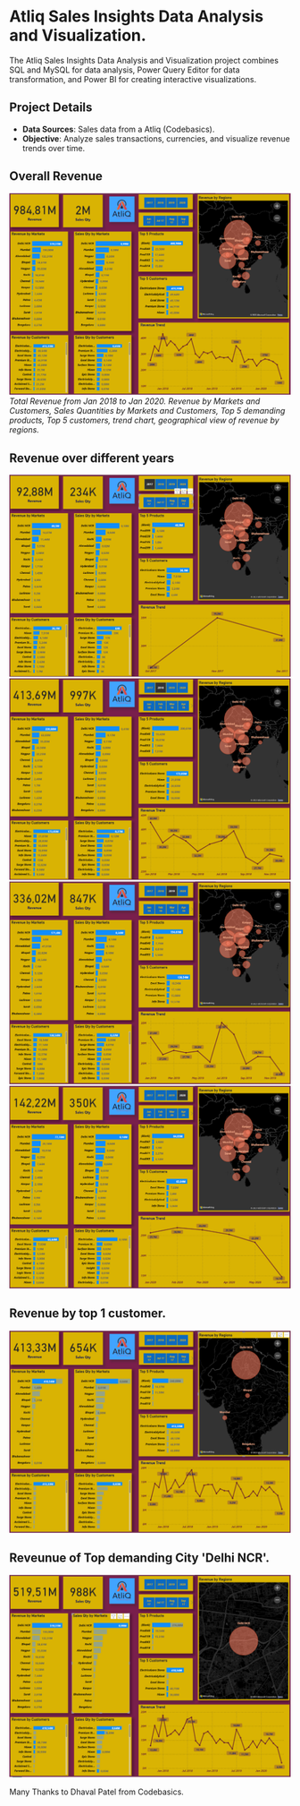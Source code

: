 # Atliq Sales Insights Data Analysis and Visualization.
The Atliq Sales Insights Data Analysis and Visualization project combines SQL and MySQL for data analysis, Power Query Editor for data transformation, and Power BI for creating interactive visualizations.

## Project Details

- **Data Sources**: Sales data from a Atliq (Codebasics).
- **Objective**: Analyze sales transactions, currencies, and visualize revenue trends over time.

## Overall Revenue

![Overall Revenue](pbi_images/img1.png)
*Total Revenue from Jan 2018 to Jan 2020. Revenue by Markets and Customers, Sales Quantities by Markets and Customers, Top 5 demanding products, Top 5 customers, trend chart, geographical view of revenue by regions.*

## Revenue over different years
![Revenue of 2017](pbi_images/2017.png) ![Revenue of 2018](pbi_images/2018.png) ![Revenue of 2019](pbi_images/2019.png) ![Revenue of 2020](pbi_images/2020.png)

## Revenue by top 1 customer.
![Revenue over all time by top 1 customer](pbi_images/top1customer.png)

## Reveunue of Top demanding City 'Delhi NCR'.
![Revenue of top demanding city: Delhi NCR](pbi_images/top1market.png)

Many Thanks to Dhaval Patel from Codebasics.
